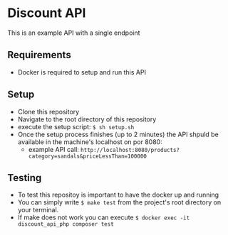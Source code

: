 # Discount API
This is an example API with a single endpoint

## Requirements
* Docker is required to setup and run this API

## Setup
* Clone this repository
* Navigate to the root directory of this repository
* execute the setup script: `$ sh setup.sh`
* Once the setup process finishes (up to 2 minutes) the API shpuld be available in the machine's localhost on por 8080:
  * example API call: `http://localhost:8080/products?category=sandals&priceLessThan=100000`

## Testing
* To test this repositoy is important to have the docker up and running
* You can simply write `$ make test` from the project's root directory on your terminal.
* If make does not work you can execute `$ docker exec -it discount_api_php composer test`
